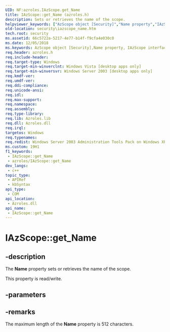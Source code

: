```yaml
---
UID: NF:azroles.IAzScope.get_Name
title: IAzScope::get_Name (azroles.h)
description: Sets or retrieves the name of the scope.
helpviewer_keywords: ["AzScope object [Security]","Name property","IAzScope interface [Security]","Name property","IAzScope.Name","IAzScope.get_Name","IAzScope::Name","IAzScope::get_Name","IAzScope::put_Name","Name property [Security]","Name property [Security]","AzScope object","Name property [Security]","IAzScope interface","azroles/IAzScope::Name","azroles/IAzScope::get_Name","azroles/IAzScope::put_Name","get_Name","security.iazscope_name"]
old-location: security\iazscope_name.htm
tech.root: security
ms.assetid: 66c5722a-5217-4e77-b14f-f9cfa4e030c0
ms.date: 12/05/2018
ms.keywords: AzScope object [Security],Name property, IAzScope interface [Security],Name property, IAzScope.Name, IAzScope.get_Name, IAzScope::Name, IAzScope::get_Name, IAzScope::put_Name, Name property [Security], Name property [Security],AzScope object, Name property [Security],IAzScope interface, azroles/IAzScope::Name, azroles/IAzScope::get_Name, azroles/IAzScope::put_Name, get_Name, security.iazscope_name
req.header: azroles.h
req.include-header: 
req.target-type: Windows
req.target-min-winverclnt: Windows Vista [desktop apps only]
req.target-min-winversvr: Windows Server 2003 [desktop apps only]
req.kmdf-ver: 
req.umdf-ver: 
req.ddi-compliance: 
req.unicode-ansi: 
req.idl: 
req.max-support: 
req.namespace: 
req.assembly: 
req.type-library: 
req.lib: Azroles.lib
req.dll: Azroles.dll
req.irql: 
targetos: Windows
req.typenames: 
req.redist: Windows Server 2003 Administration Tools Pack on Windows XP
ms.custom: 19H1
f1_keywords:
 - IAzScope::get_Name
 - azroles/IAzScope::get_Name
dev_langs:
 - c++
topic_type:
 - APIRef
 - kbSyntax
api_type:
 - COM
api_location:
 - Azroles.dll
api_name:
 - IAzScope::get_Name
---
```


# IAzScope::get_Name


## -description

The <b>Name</b> property sets or retrieves the name of the scope.

This property is read/write.

## -parameters

## -remarks

The maximum length of the <b>Name</b> property is 512 characters.

